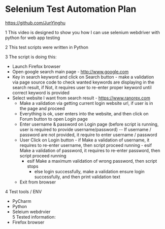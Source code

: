# Selenium Test Automation Plan
https://github.com/JunYinghu

1 This video is designed to show you how I can use selenium webdriver with python for web app testing

2 This test scripts were written in Python

3 The script is doing this:
   - Launch Firefox browser
   - Open google search main page - http://www.google.com
   - Key in search keyword and click on Search button
         - make a validation via page source code to check wanted keywords are displaying in the search result,  if Not, it requires user to re-enter proper keyword until correct keyword is provided
- Select website I want from search result - https://www.ranorex.com
     - Make a validation via getting current login website url, if user is in the page and proceed
   - Everything is ok, user enters into the website, and then click on Forum button to open Login page
   - Enter username & password on Login page (before script is running, user is required to provide username/password)
     	  -- If username / password are not provided, it require to enter username / password 
   - User Click on Login button
    	 - if Make a validation of username, it requires to re-enter username, then script proceed running
    	 - esif Make a validation of password, it requires to re-enter password, then script proceed running
       - esif Make a maximum validation of wrong password, then script stops
     	 - else login successfully, make a validation ensure login successfully, and then print validation text
   - Exit from browser    

4 Test tools / ENV
   - PyCharm
   - Python
   - Seleium webdrvier      
5 Tested information:
   - Firefox browser   
   
   
   
